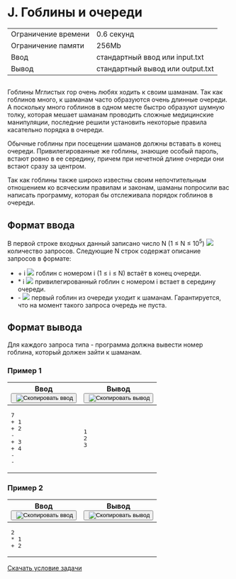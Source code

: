 <div class="problem__statement text" data-bem="{&quot;problem__statement&quot;:{}}">
<div class="problem-statement">
   <div class="header">
      <h1 class="title">J. Гоблины и очереди</h1>
      <table>
         <tbody><tr class="time-limit">
            <td class="property-title">Ограничение времени</td>
            <td>0.6&nbsp;секунд</td>
         </tr>
         <tr class="memory-limit">
            <td class="property-title">Ограничение памяти</td>
            <td>256Mb</td>
         </tr>
         <tr class="input-file">
            <td class="property-title">Ввод</td>
            <td colspan="1">стандартный ввод или input.txt</td>
         </tr>
         <tr class="output-file">
            <td class="property-title">Вывод</td>
            <td colspan="1">стандартный вывод или output.txt</td>
         </tr>
      </tbody></table>
   </div>
   <h2></h2>
   <div class="legend"><span style="">
         <p>Гоблины Мглистых гор очень любях ходить к своим шаманам. Так как гоблинов много, к шаманам часто образуются очень длинные
            очереди. А поскольку много гоблинов в одном месте быстро образуют шумную толку, которая мешает шаманам проводить сложные медицинские
            манипуляции, последние решили установить некоторые правила касательно порядка в очереди. 
         </p></span><p>Обычные гоблины при посещении шаманов должны вставать в конец очереди. Привилегированные же гоблины, знающие особый пароль,
         встают ровно в ее середину, причем при нечетной длине очереди они встают сразу за центром. 
      </p>
      <p>Так как гоблины также широко известны своим непочтительным отношением ко всяческим правилам и законам, шаманы попросили вас
         написать программу, которая бы отслеживала порядок гоблинов в очереди.
      </p>
   </div>
   <h2>Формат ввода</h2>
   <div class="input-specification"><span style="">
         <p>В первой строке входных данный записано число <span class="tex-math-text">N</span> <span class="tex-math-text">(1 ≤ N ≤ 10<sup>5</sup>)</span> <span class="tex-math-inline"><img class="tex-math" src="/testsys/tex/render/fi0=.png"></span> количество запросов. Следующие <span class="tex-math-text">N</span> строк содержат описание запросов в формате: 
            </p><ul>
               <li>+ <span class="tex-math-text">i</span> <span class="tex-math-inline"><img class="tex-math" src="/testsys/tex/render/fi0=.png"></span> гоблин с номером <span class="tex-math-text">i</span> <span class="tex-math-text">(1 ≤ i ≤ N)</span> встаёт в конец очереди. 
               </li>
               <li>* <span class="tex-math-text">i</span> <span class="tex-math-inline"><img class="tex-math" src="/testsys/tex/render/fi0=.png"></span> привилегированный гоблин с номером i встает в середину очереди. 
               </li>
               <li>- <span class="tex-math-inline"><img class="tex-math" src="/testsys/tex/render/fi0=.png"></span> первый гоблин из очереди уходит к шаманам. Гарантируется, что на момент такого запроса очередь не пуста. 
               </li>
            </ul>
         <p></p></span></div>
   <h2>Формат вывода</h2>
   <div class="output-specification"><span style="">
         <p>Для каждого запроса типа - программа должна вывести номер гоблина, который должен зайти к шаманам.</p></span></div>
   <h3>Пример 1</h3>
   <table class="sample-tests">
      <thead>
         <tr>
            <th>Ввод<div class="problem__copy-sample"><button class="button button_theme_pseudo button_size_s button_only-icon_yes problem__copy-button problem__copy-button_type_input i-bem" data-bem="{&quot;button&quot;:{}}" role="button" type="button" title="Скопировать ввод"><span class="button__text">&nbsp;<img class="image button__icon button__icon_role_copy" src="//yastatic.net/lego/_/La6qi18Z8LwgnZdsAr1qy1GwCwo.gif" alt="Скопировать ввод"></span></button></div></th>
            <th>Вывод<div class="problem__copy-sample"><button class="button button_theme_pseudo button_size_s button_only-icon_yes problem__copy-button problem__copy-button_type_output i-bem button_js_inited" data-bem="{&quot;button&quot;:{}}" role="button" type="button" title="Скопировать вывод"><span class="button__text">&nbsp;<img class="image button__icon button__icon_role_copy" src="//yastatic.net/lego/_/La6qi18Z8LwgnZdsAr1qy1GwCwo.gif" alt="Скопировать вывод"></span></button></div></th>
         </tr>
      </thead>
      <tbody>
         <tr>
            <td><pre>7
+ 1
+ 2
-
+ 3
+ 4
-
-
</pre></td>
            <td><pre>1
2
3
</pre></td>
         </tr>
      </tbody>
   </table>
   <h3>Пример 2</h3>
   <table class="sample-tests">
      <thead>
         <tr>
            <th>Ввод<div class="problem__copy-sample"><button class="button button_theme_pseudo button_size_s button_only-icon_yes problem__copy-button problem__copy-button_type_input i-bem" data-bem="{&quot;button&quot;:{}}" role="button" type="button" title="Скопировать ввод"><span class="button__text">&nbsp;<img class="image button__icon button__icon_role_copy" src="//yastatic.net/lego/_/La6qi18Z8LwgnZdsAr1qy1GwCwo.gif" alt="Скопировать ввод"></span></button></div></th>
            <th>Вывод<div class="problem__copy-sample"><button class="button button_theme_pseudo button_size_s button_only-icon_yes problem__copy-button problem__copy-button_type_output i-bem" data-bem="{&quot;button&quot;:{}}" role="button" type="button" title="Скопировать вывод"><span class="button__text">&nbsp;<img class="image button__icon button__icon_role_copy" src="//yastatic.net/lego/_/La6qi18Z8LwgnZdsAr1qy1GwCwo.gif" alt="Скопировать вывод"></span></button></div></th>
         </tr>
      </thead>
      <tbody>
         <tr>
            <td><pre>2
* 1
+ 2
</pre></td>
            <td><pre></pre></td>
         </tr>
      </tbody>
   </table>
</div><a class="link link_theme_download inline-block" href="/contest/35179/download/J/" target="_blank">Скачать условие задачи</a></div>